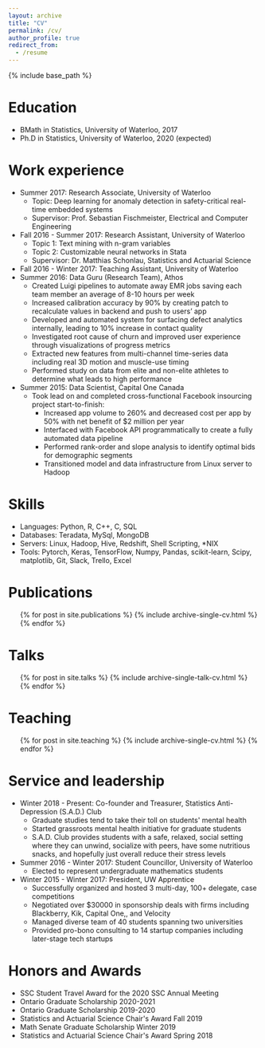 ```yaml
---
layout: archive
title: "CV"
permalink: /cv/
author_profile: true
redirect_from:
  - /resume
---
```


{% include base_path %}

Education
======
* BMath in Statistics, University of Waterloo, 2017
* Ph.D in Statistics, University of Waterloo, 2020 (expected)

Work experience
======
* Summer 2017: Research Associate, University of Waterloo
  - Topic: Deep learning for anomaly detection in safety-critical real-time embedded systems
  - Supervisor: Prof. Sebastian Fischmeister, Electrical and Computer Engineering
* Fall 2016 - Summer 2017: Research Assistant, University of Waterloo
  - Topic 1: Text mining with n-gram variables
  - Topic 2: Customizable neural networks in Stata
  - Supervisor: Dr. Matthias Schonlau, Statistics and Actuarial Science
* Fall 2016 - Winter 2017: Teaching Assistant, University of Waterloo
* Summer 2016: Data Guru (Research Team), Athos
    * Created Luigi pipelines to automate away EMR jobs saving each team member an average of 8-10 hours per week
    * Increased calibration accuracy by 90% by creating patch to recalculate values in backend and push to users’ app
    * Developed and automated system for surfacing defect analytics internally, leading to 10% increase in contact quality 
    * Investigated root cause of churn and improved user experience through visualizations of progress metrics
    * Extracted new features from multi-channel time-series data including real 3D motion and muscle-use timing
    * Performed study on data from elite and non-elite athletes to determine what leads to high performance
* Summer 2015: Data Scientist, Capital One Canada
    * Took lead on and completed cross-functional Facebook insourcing project start-to-finish:
        -  Increased app volume to 260% and decreased cost per app by 50% with net benefit of $2 million per year
        -  Interfaced with Facebook API programmatically to create a fully automated data pipeline
        -  Performed rank-order and slope analysis to identify optimal bids for demographic segments
        -  Transitioned model and data infrastructure from Linux server to Hadoop


Skills
======
* Languages: Python, R, C++, C, SQL
* Databases: Teradata, MySql, MongoDB
* Servers: Linux, Hadoop, Hive, Redshift, Shell Scripting, *NIX
* Tools: Pytorch, Keras, TensorFlow, Numpy, Pandas, scikit-learn, Scipy, matplotlib, Git, Slack, Trello, Excel

Publications
======
  <ul>{% for post in site.publications %}
    {% include archive-single-cv.html %}
  {% endfor %}</ul>
  
Talks
======
  <ul>{% for post in site.talks %}
    {% include archive-single-talk-cv.html %}
  {% endfor %}</ul>
  
Teaching
======
  <ul>{% for post in site.teaching %}
    {% include archive-single-cv.html %}
  {% endfor %}</ul>
  
Service and leadership
======
* Winter 2018 - Present: Co-founder and Treasurer, Statistics Anti-Depression (S.A.D.) Club
  - Graduate studies tend to take their toll on students' mental health
  - Started grassroots mental health initiative for graduate students
  - S.A.D. Club provides students with a safe, relaxed, social setting where they can unwind, socialize with peers, have some nutritious snacks, and hopefully just overall reduce their stress levels
* Summer 2016 - Winter 2017: Student Councillor, University of Waterloo
  - Elected to represent undergraduate mathematics students
* Winter 2015 - Winter 2017: President, UW Apprentice
  - Successfully organized and hosted 3 multi-day, 100+ delegate, case competitions
  - Negotiated over $30000 in sponsorship deals with firms including Blackberry, Kik, Capital One,, and Velocity
  - Managed diverse team of 40 students spanning two universities
  - Provided pro-bono consulting to 14 startup companies including later-stage tech startups
  
Honors and Awards
======
* SSC Student Travel Award for the 2020 SSC Annual Meeting
* Ontario Graduate Scholarship 2020-2021
* Ontario Graduate Scholarship 2019-2020
* Statistics and Actuarial Science Chair's Award Fall 2019
* Math Senate Graduate Scholarship Winter 2019
* Statistics and Actuarial Science Chair's Award Spring 2018


